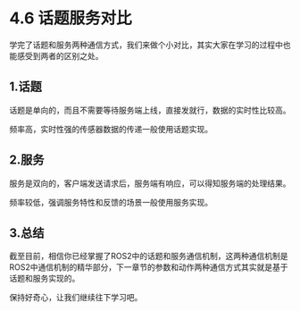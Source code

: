 # 4.6 话题服务对比

学完了话题和服务两种通信方式，我们来做个小对比，其实大家在学习的过程中也能感受到两者的区别之处。

## 1.话题

话题是单向的，而且不需要等待服务端上线，直接发就行，数据的实时性比较高。

频率高，实时性强的传感器数据的传递一般使用话题实现。

## 2.服务

服务是双向的，客户端发送请求后，服务端有响应，可以得知服务端的处理结果。

频率较低，强调服务特性和反馈的场景一般使用服务实现。



## 3.总结

截至目前，相信你已经掌握了ROS2中的话题和服务通信机制，这两种通信机制是ROS2中通信机制的精华部分，下一章节的参数和动作两种通信方式其实就是基于话题和服务实现的。

保持好奇心，让我们继续往下学习吧。
